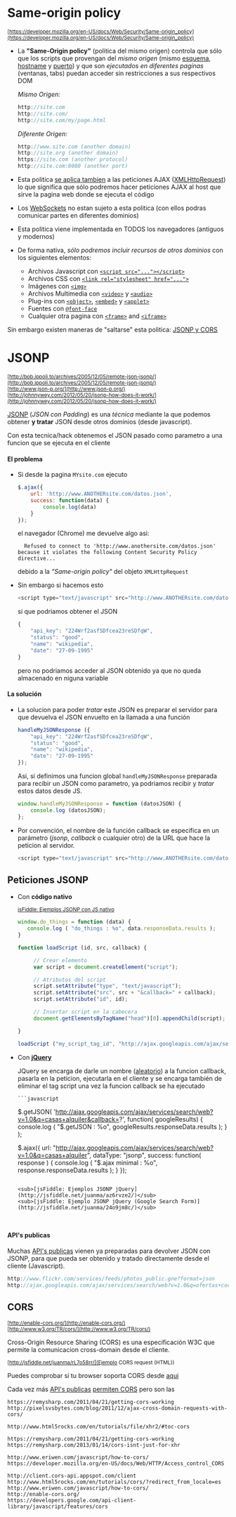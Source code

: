 # Same-origin policy

<sub>[https://developer.mozilla.org/en-US/docs/Web/Security/Same-origin_policy](https://developer.mozilla.org/en-US/docs/Web/Security/Same-origin_policy)</sub>

- La **"Same-Origin policy"** (politica del mismo origen) controla que sólo que los scripts que provengan del _mismo origen_ (mismo [esquema](http://en.wikipedia.org/wiki/URI_scheme), [hostname](http://en.wikipedia.org/wiki/Hostname) y [puerto](http://en.wikipedia.org/wiki/Port_(computer_networking))) y que son _ejecutados en diferentes paginas_ (ventanas, tabs) puedan acceder sin restricciones a sus respectivos DOM

    _Mismo Origen:_

    ```javascript
    http://site.com
    http://site.com/
    http://site.com/my/page.html
    ```

    _Diferente Origen:_

    ```javascript
    http://www.site.com (another domain)
    http://site.org (another domain)
    https://site.com (another protocol)
    http://site.com:8080 (another port)
    ```

- Esta politica [se aplica tambien](https://code.google.com/p/browsersec/wiki/Part2#Same-origin_policy_for_XMLHttpRequest) a las peticiones AJAX ([XMLHttpRequest](http://en.wikipedia.org/wiki/XMLHttpRequest)) lo que significa que sólo podremos hacer peticiones AJAX al host que sirve la pagina web donde se ejecuta el código

- Los [WebSockets](http://www.html5rocks.com/es/tutorials/websockets/basics/) no estan sujeto a esta politica (con ellos podras comunicar partes en diferentes dominios)

- Esta politica viene implementada en TODOS los navegadores (antiguos y modernos)

- De forma nativa, _sólo podremos incluir recursos de otros dominios_ con los siguientes elementos:

    - Archivos Javascript con [`<script src="..."></script>`](https://developer.mozilla.org/en-US/docs/Web/HTML/Element/script)
    - Archivos CSS con [`<link rel="stylesheet" href="...">`](https://developer.mozilla.org/en-US/docs/Web/HTML/Element/link)
    - Imágenes con [`<img>`](https://developer.mozilla.org/en-US/docs/Web/HTML/Element/img)
    - Archivos Multimedia con [`<video>`](https://developer.mozilla.org/en-US/docs/Web/HTML/Element/video) y [`<audio>`](https://developer.mozilla.org/en-US/docs/Web/HTML/Element/audio)
    - Plug-ins con [`<object>`](https://developer.mozilla.org/en-US/docs/HTML/Element/object), [`<embed>`](https://developer.mozilla.org/en-US/docs/HTML/Element/embed) y [`<applet>`](https://developer.mozilla.org/en-US/docs/HTML/Element/applet)
    - Fuentes con [`@font-face`](https://developer.mozilla.org/en-US/docs/CSS/@font-face) 
    - Cualquier otra pagina con [`<frame>`](https://developer.mozilla.org/en-US/docs/HTML/Element/frame) and [`<iframe>`](https://developer.mozilla.org/en-US/docs/HTML/Element/iframe)

Sin embargo existen maneras de "saltarse" esta politica: [JSONP y CORS](http://www.formandome.es/javascript/cors-vs-jsonp-solicitudes-ajax-entre-dominios/)

# JSONP

<sub>[http://bob.ippoli.to/archives/2005/12/05/remote-json-jsonp/](http://bob.ippoli.to/archives/2005/12/05/remote-json-jsonp/)</sub>  
<sub>[http://www.json-p.org/](http://www.json-p.org/)</sub>  
<sub>[http://johnnywey.com/2012/05/20/jsonp-how-does-it-work/](http://johnnywey.com/2012/05/20/jsonp-how-does-it-work/)</sub>

[JSONP](http://es.wikipedia.org/wiki/JSONP) (_JSON con Padding_) es una _técnica_ mediante la que podemos obtener **y tratar** JSON desde otros dominios (desde javascript). 

Con esta tecnica/hack obtenemos el JSON pasado como parametro a una funcion que se ejecuta en el cliente 

#### El problema

- Si desde la pagina `MYsite.com` ejecuto 

    ```javascript
    $.ajax({
        url: 'http://www.ANOTHERsite.com/datos.json',
        success: function(data) {
            console.log(data) 
        }
    });
    ```

    el navegador (Chrome) me devuelve algo asi:

        Refused to connect to 'http://www.anothersite.com/datos.json' because it violates the following Content Security Policy directive...

    debido a la _"Same-origin policy"_ del objeto `XMLHttpRequest` 

- Sin embargo si hacemos esto 

    ```javascript
    <script type="text/javascript" src="http://www.ANOTHERsite.com/datos.json"></script>
    ```

    si que podriamos obtener el JSON 

    ```javascript
    {
        "api_key": "224Wrf2asfSDfcea23reSDfqW",
        "status": "good",
        "name": "wikipedia",
        "date": "27-09-1995"
    }
    ```

    pero no podriamos acceder al JSON obtenido ya que no queda almacenado en niguna variable

#### La solución

- La solucion para poder _tratar_ este JSON es preparar el servidor para que devuelva el JSON envuelto en la llamada a una función  

    ```javascript
    handleMyJSONResponse ({
        "api_key": "224Wrf2asfSDfcea23reSDfqW",
        "status": "good",
        "name": "wikipedia",
        "date": "27-09-1995"
    });
    ```

    Asi, si definimos una funcion global  `handleMyJSONResponse` preparada para recibir un JSON como parametro, ya podriamos recibir y _tratar_ estos datos desde JS.

    ```javascript
    window.handleMyJSONResponse = function (datosJSON) {
        console.log (datosJSON);
    };
    ```

- Por convención, el nombre de la función callback se especifica en un parámetro (_jsonp_, _callback_ o cualquier otro) de la URL que hace la peticion al servidor.

    ```javascript
    <script type="text/javascript" src="http://www.ANOTHERsite.com/datos.json?callback=handleMyJSONResponse"></script>
    ```

## Peticiones JSONP

- Con **código nativo**

    <sub>[jsFiddle: Ejemplos JSONP con JS nativo](http://jsfiddle.net/juanma/uf31ps5e/)</sub>  

    ```javascript
    window.do_things = function (data) {
       console.log ( "do_things : %o", data.responseData.results );
    }

    function loadScript (id, src, callback) {

         // Crear elemento
         var script = document.createElement("script");

         // Atributos del script
         script.setAttribute("type", "text/javascript");
         script.setAttribute("src", src + "&callback=" + callback);
         script.setAttribute("id", id);

         // Insertar script en la cabecera
         document.getElementsByTagName("head")[0].appendChild(script);

    }

    loadScript ("my_script_tag_id", "http://ajax.googleapis.com/ajax/services/search/web?v=1.0&q=casas+alquiler", "do_things");
    ```

- Con **[jQuery](http://learn.jquery.com/ajax/working-with-jsonp/)**

    JQuery se encarga de darle un nombre ([aleatorio](http://forum.jquery.com/topic/jsonp-and-randomly-generated-callback-function)) a la funcion callback, pasarla en la peticion, ejecutarla en el cliente y se encarga también de eliminar el tag script una vez la funcion callback se ha ejecutado 

      ```javascript
     $.getJSON(
        'http://ajax.googleapis.com/ajax/services/search/web?v=1.0&q=casas+alquiler&callback=?', 
        function( googleResults) {
            console.log ( "$.getJSON : %o", googleResults.responseData.results );
        }
    );

    $.ajax({
        url: "http://ajax.googleapis.com/ajax/services/search/web?v=1.0&q=casas+alquiler",
        dataType: "jsonp",
        success: function( response ) {
            console.log ( "$.ajax minimal : %o", response.responseData.results );
        }
    });
    ```

    <sub>[jsFiddle: Ejemplos JSONP jQuery](http://jsfiddle.net/juanma/az6rvze2/)</sub>  
    <sub>[jsFiddle: Ejemplo JSONP jQuery (Google Search Form)](http://jsfiddle.net/juanma/24o9jm8c/)</sub>  



#### API's publicas

Muchas [API's publicas](http://www.programmableweb.com/category/all/apis?data_format=21173) vienen ya preparadas para devolver JSON con JSONP, para que pueda ser obtenido y tratado directamente desde el cliente (Javascript).

```javascript
http://www.flickr.com/services/feeds/photos_public.gne?format=json
http://ajax.googleapis.com/ajax/services/search/web?v=1.0&q=ofertas+coches&callback=treatMyJSONResponse
```

## CORS

<sub>[http://enable-cors.org/](http://enable-cors.org/)</sub>  
<sub>[http://www.w3.org/TR/cors/](http://www.w3.org/TR/cors/)</sub>

Cross-Origin Resource Sharing (CORS) es una especificación W3C que permite la comunicacion cross-domain desde el cliente.

<sub>[http://jsfiddle.net/juanma/rL7o58rr/](Ejemplo CORS request (HTML))</sub>

Puedes comprobar si tu browser soporta CORS  desde [aqui](https://test-cors.appspot.com/#technical)

Cada vez más [API's publicas](http://enable-cors.org/resources.html#apis) [permiten CORS](http://www.w3.org/wiki/CORS_Enabled#Who_is_doing_it_already.3F) pero son las  

    https://remysharp.com/2011/04/21/getting-cors-working
    http://pixelsvsbytes.com/blog/2011/12/ajax-cross-domain-requests-with-cors/

    http://www.html5rocks.com/en/tutorials/file/xhr2/#toc-cors

    https://remysharp.com/2011/04/21/getting-cors-working
    https://remysharp.com/2013/01/14/cors-isnt-just-for-xhr

    http://www.eriwen.com/javascript/how-to-cors/   
    https://developer.mozilla.org/en-US/docs/Web/HTTP/Access_control_CORS  

    http://client.cors-api.appspot.com/client  
    http://www.html5rocks.com/en/tutorials/cors/?redirect_from_locale=es  
    http://www.eriwen.com/javascript/how-to-cors/  
    http://enable-cors.org/  
    https://developers.google.com/api-client-library/javascript/features/cors  